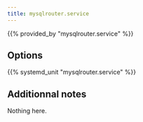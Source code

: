 ```yaml
---
title: mysqlrouter.service
---
```


{{% provided_by "mysqlrouter.service" %}}

## Options

{{% systemd_unit "mysqlrouter.service" %}}

## Additionnal notes

Nothing here.